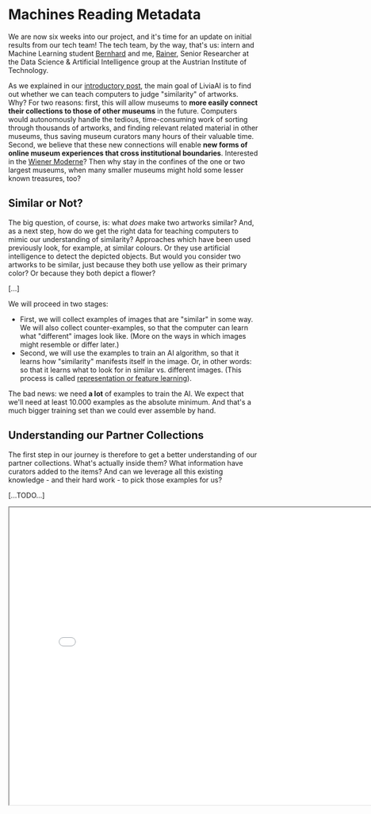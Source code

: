 # Machines Reading Metadata

We are now six weeks into our project, and it's time for an update on initial results from our tech team! The tech team, by the way, that's us: intern and Machine Learning student [Bernhard](#) and me, [Rainer](#), Senior Researcher at the Data Science & Artificial Intelligence group at the Austrian Institute of Technology.

As we explained in our [introductory post](#), the main goal of LiviaAI is to find out whether we can teach computers to judge "similarity" of artworks. Why? 
For two reasons: first, this will allow museums to __more easily connect their collections to those of other museums__ in the future. Computers would autonomously handle the tedious, time-consuming work of sorting through thousands of artworks, and finding relevant related material in other museums, thus saving museum curators many hours of their valuable time. Second, we believe that these new connections will enable __new forms of online museum experiences that cross institutional boundaries__. Interested in the [Wiener Moderne](https://en.wikipedia.org/wiki/Wiener_Moderne)? Then why stay in the confines of the one or two largest museums, when many smaller museums might hold some lesser known treasures, too?

## Similar or Not?

The big question, of course, is: what _does_ make two artworks similar? And, as a next step, how do we get the right data for teaching computers to mimic our understanding of similarity? Approaches which have been used previously look, for example, at similar colours. Or they use artificial intelligence to detect the depicted objects. But would you consider two artworks to be similar, just because they both use yellow as their primary color? Or because they both depict a flower?

[...]

We will proceed in two stages:

- First, we will collect examples of images that are "similar" in some way. We will also collect counter-examples, so that the
  computer can learn what "different" images look like. (More on the ways in which images might resemble or differ later.) 
- Second, we will use the examples to train an AI algorithm, so that it learns how "similarity" manifests itself in the image. Or, 
  in other words: so that it learns what to look for in similar vs. different images. (This process is called 
  [representation or feature learning](https://en.wikipedia.org/wiki/Feature_learning)).

The bad news: we need __a lot__ of examples to train the AI. We expect that we'll need at least 10.000 examples as the absolute minimum. And that's a much bigger training set than we could ever assemble by hand.

## Understanding our Partner Collections 

The first step in our journey is therefore to get a better understanding of our partner collections. What's actually inside them? What information have curators added to the items? And can we leverage all this existing knowledge - and their hard work - to pick those examples for us?

[...TODO...]

<iframe 
  src="/embeds/blog/2022-04/embeddings-example.html"
  style="width:800px; height:600px;">
</iframe>




